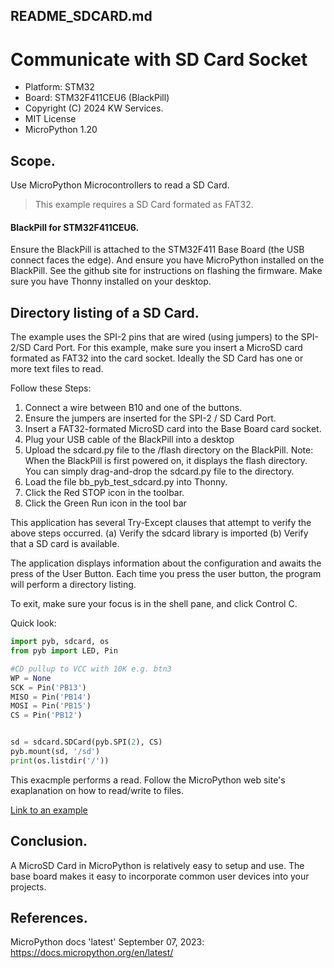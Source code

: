 ## README_SDCARD.md
# Communicate with SD Card Socket

* Platform: STM32
* Board: STM32F411CEU6 (BlackPill)
* Copyright (C) 2024 KW Services.
* MIT License
* MicroPython 1.20

## Scope.

Use MicroPython Microcontrollers to read a SD Card.

>This example requires a SD Card formated as FAT32.


#### BlackPill for STM32F411CEU6.

Ensure the BlackPill is attached to the STM32F411 Base Board (the USB connect faces the edge).
And ensure you have MicroPython installed on the BlackPill.  See the github site for instructions
on flashing the firmware.  Make sure you have Thonny installed on your desktop.

## Directory listing of a SD Card.

The example uses the SPI-2 pins that are wired (using jumpers) to the SPI-2/SD Card Port.
For this example, make sure you insert a MicroSD card formated as FAT32 into the card socket.
Ideally the SD Card has one or more text files to read.

Follow these Steps:
1) Connect a wire between B10 and one of the buttons.
2) Ensure the jumpers are inserted for the SPI-2 / SD Card Port.
3) Insert a FAT32-formated MicroSD card into the Base Board card socket.
4) Plug your USB cable of the BlackPill into a desktop
5) Upload the sdcard.py file to the /flash directory on the BlackPill.
   Note:  When the BlackPill is first powered on, it displays the flash directory.
   You can simply drag-and-drop the sdcard.py file to the directory.
6) Load the file bb_pyb_test_sdcard.py into Thonny.
7) Click the Red STOP icon in the toolbar.
8) Click the Green Run icon in the tool bar

This application has several Try-Except clauses that attempt to verify the above steps occurred.
(a) Verify the sdcard library is imported
(b) Verify that a SD card is available.  

The application displays information about the configuration and awaits the press of the User Button.
Each time you press the user button, the program will perform a directory listing.

To exit, make sure your focus is in the shell pane, and click Control C.


Quick look:
```python
import pyb, sdcard, os
from pyb import LED, Pin

#CD pullup to VCC with 10K e.g. btn3
WP = None
SCK = Pin('PB13')
MISO = Pin('PB14')
MOSI = Pin('PB15')
CS = Pin('PB12')


sd = sdcard.SDCard(pyb.SPI(2), CS)
pyb.mount(sd, '/sd')
print(os.listdir('/'))
```

This exacmple performs a read.  Follow the MicroPython web site's exaplanation on how to read/write to files.

[Link to an example](/bb_pyb_uart1_send.py)



## Conclusion.

A MicroSD Card in MicroPython is relatively easy to setup and use.  The base board makes it easy to incorporate common user devices into your projects.

## References.

MicroPython docs 'latest' September 07, 2023: https://docs.micropython.org/en/latest/
